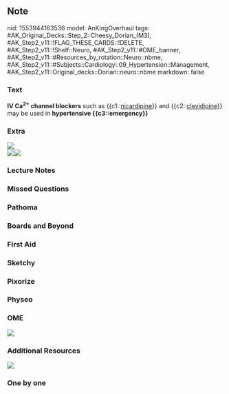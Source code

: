 ## Note
nid: 1553944163536
model: AnKingOverhaul
tags: #AK_Original_Decks::Step_2::Cheesy_Dorian_(M3), #AK_Step2_v11::!FLAG_THESE_CARDS::!DELETE, #AK_Step2_v11::!Shelf::Neuro, #AK_Step2_v11::#OME_banner, #AK_Step2_v11::#Resources_by_rotation::Neuro::nbme, #AK_Step2_v11::#Subjects::Cardiology::09_Hypertension::Management, #AK_Step2_v11::Original_decks::Dorian::neuro::nbme
markdown: false

### Text
<b>IV Ca<sup>2+</sup> channel blockers</b> such as
{{c1::<u>nicardipine</u>}} and {{c2::<u>clevidipine</u>}} may be
used in <b>hypertensive {{c3::emergency}}</b>

### Extra
<div><img src="paste-713853629366273.jpg"></div>
<div>
  <img src="L12155.jpg"><b><i><img src=
  "paste-474366252941786.jpg"></i></b>
</div>

### Lecture Notes


### Missed Questions


### Pathoma


### Boards and Beyond


### First Aid


### Sketchy


### Pixorize


### Physeo


### OME
<div class="ome-widget">
  <a href="https://onlinemeded.org?ref=anki"><img src=
  "_OME_AnkiFlashcards_General_7.png"></a>
</div>

### Additional Resources
<b><i><img src="paste-687340796248065.jpg"></i></b>

### One by one

